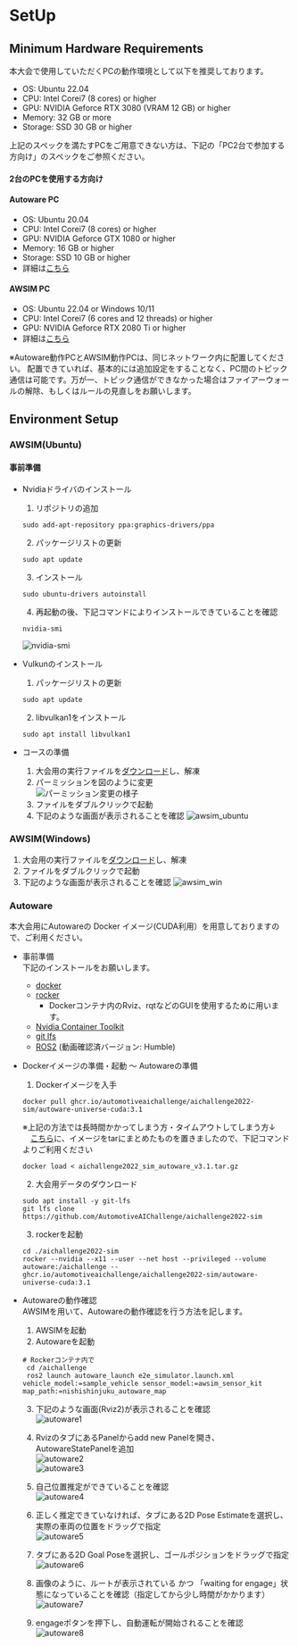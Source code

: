 # SetUp

## Minimum Hardware Requirements
本大会で使用していただくPCの動作環境として以下を推奨しております。

* OS: Ubuntu 22.04
* CPU: Intel Corei7 (8 cores) or higher
* GPU: NVIDIA Geforce RTX 3080 (VRAM 12 GB) or higher
* Memory: 32 GB or more
* Storage: SSD 30 GB or higher

上記のスペックを満たすPCをご用意できない方は、下記の「PC2台で参加する方向け」のスペックをご参照ください。
#### 2台のPCを使用する方向け
#### Autoware PC
* OS: Ubuntu 20.04
* CPU: Intel Corei7 (8 cores) or higher
* GPU: NVIDIA Geforce GTX 1080 or higher
* Memory: 16 GB or higher
* Storage: SSD 10 GB or higher
* 詳細は[こちら](https://autowarefoundation.github.io/autoware-documentation/main/installation/)

#### AWSIM PC
* OS: Ubuntu 22.04 or Windows 10/11
* CPU: Intel Corei7 (6 cores and 12 threads) or higher
* GPU: NVIDIA Geforce RTX 2080 Ti or higher
* 詳細は[こちら](https://tier4.github.io/AWSIM/)

※Autoware動作PCとAWSIM動作PCは、同じネットワーク内に配置してください。
配置できていれば、基本的には追加設定をすることなく、PC間のトピック通信は可能です。万が一、トピック通信ができなかった場合はファイアーウォールの解除、もしくはルールの見直しをお願いします。
  
    
## Environment Setup
### AWSIM(Ubuntu)
#### 事前準備
* Nvidiaドライバのインストール
  1. リポジトリの追加
  ```
  sudo add-apt-repository ppa:graphics-drivers/ppa
  ```
  2. パッケージリストの更新
  ```
  sudo apt update
  ```
  3. インストール
  ```
  sudo ubuntu-drivers autoinstall
  ```
  4. 再起動の後、下記コマンドによりインストールできていることを確認
  ```
  nvidia-smi
  ```
  ![nvidia-smi](../images/setup/nvidia-smi.png)
 
 * Vulkunのインストール
    1. パッケージリストの更新
    ```
    sudo apt update
    ```
    2. libvulkan1をインストール
    ```
    sudo apt install libvulkan1
    ```
 * コースの準備
   1. 大会用の実行ファイルを[ダウンロード](dokka)し、解凍
   2. パーミッションを図のように変更    
   ![パーミッション変更の様子](../images/setup/permmision.png)  
   3. ファイルをダブルクリックで起動
   4. 下記のような画面が表示されることを確認
      ![awsim_ubuntu](../images/setup/awsim_ubuntu.png)
        
### AWSIM(Windows)
  1. 大会用の実行ファイルを[ダウンロード](dokka)し、解凍
  2. ファイルをダブルクリックで起動
  3. 下記のような画面が表示されることを確認
    ![awsim_win](../images/setup/awsim_win.png)
    
### Autoware
本大会用にAutowareの Docker イメージ(CUDA利用）を用意しておりますので、ご利用ください。
  
* 事前準備  
下記のインストールをお願いします。
  * [docker](https://docs.docker.com/engine/install/ubuntu/)
  * [rocker](https://github.com/osrf/rocker) 
     * Dockerコンテナ内のRviz、rqtなどのGUIを使用するために用います。
  * [Nvidia Container Toolkit](https://docs.nvidia.com/datacenter/cloud-native/container-toolkit/install-guide.html)
  * [git lfs](https://packagecloud.io/github/git-lfs/install)
  * [ROS2](https://docs.ros.org/en/humble/index.html) (動画確認済バージョン: Humble)
  
* Dockerイメージの準備・起動 〜 Autowareの準備
   1. Dockerイメージを入手
    ```
   docker pull ghcr.io/automotiveaichallenge/aichallenge2022-sim/autoware-universe-cuda:3.1
    ```
    ※上記の方法では長時間かかってしまう方・タイムアウトしてしまう方↓  
　[こちら](dokka)に、イメージをtarにまとめたものを置きましたので、下記コマンドよりご利用ください
   ```
   docker load < aichallenge2022_sim_autoware_v3.1.tar.gz
   ```
    2. 大会用データのダウンロード
    ```
    sudo apt install -y git-lfs
    git lfs clone https://github.com/AutomotiveAIChallenge/aichallenge2022-sim
    ```
    3. rockerを起動
    ```
    cd ./aichallenge2022-sim
    rocker --nvidia --x11 --user --net host --privileged --volume autoware:/aichallenge -- ghcr.io/automotiveaichallenge/aichallenge2022-sim/autoware-universe-cuda:3.1
    ```
      
 * Autowareの動作確認  
   AWSIMを用いて、Autowareの動作確認を行う方法を記します。
   1. AWSIMを起動
   2. Autowareを起動
   ```
   # Rockerコンテナ内で
	cd /aichallenge
	ros2 launch autoware_launch e2e_simulator.launch.xml vehicle_model:=sample_vehicle sensor_model:=awsim_sensor_kit map_path:=nishishinjuku_autoware_map
   ```
   3. 下記のような画面(Rviz2)が表示されることを確認  
   ![autoware1](../images/setup/autoware1.png)   
     
   4. RvizのタブにあるPanelからadd new Panelを開き、AutowareStatePanelを追加  
   ![autoware2](../images/setup/autoware2.png)   
   ![autoware3](../images/setup/autoware3.png)   
     
    5. 自己位置推定ができていることを確認  
    ![autoware4](../images/setup/autoware4.png)   
      
    6. 正しく推定できていなければ、タブにある2D Pose Estimateを選択し、実際の車両の位置をドラッグで指定  
    ![autoware5](../images/setup/autoware5.png)      
      
    7. タブにある2D Goal Poseを選択し、ゴールポジションをドラッグで指定  
     ![autoware6](../images/setup/autoware6.png)         
       
     8. 画像のように、ルートが表示されている かつ 「waiting for engage」状態になっていることを確認（指定してから少し時間がかかります）
     ![autoware7](../images/setup/autoware7.png)   
       
     9. engageボタンを押下し、自動運転が開始されることを確認  
     ![autoware8](../images/setup/autoware8.png)   
        